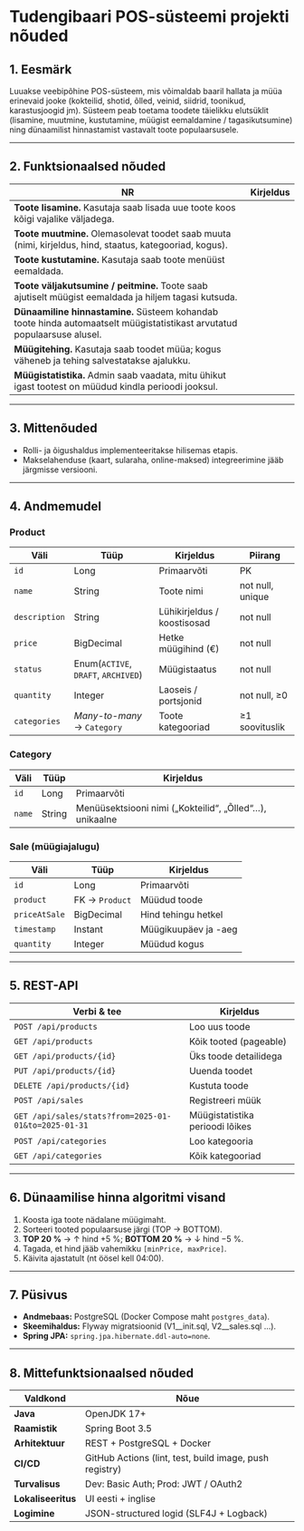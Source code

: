 # Tudengibaari POS-süsteemi projekti nõuded

## 1. Eesmärk
Luuakse veebipõhine POS-süsteem, mis võimaldab baaril hallata ja müüa erinevaid jooke (kokteilid, shotid, õlled, veinid, siidrid, toonikud, karastusjoogid jm). Süsteem peab toetama toodete täielikku elutsüklit (lisamine, muutmine, kustutamine, müügist eemaldamine / tagasikutsumine) ning dünaamilist hinnastamist vastavalt toote populaarsusele.

---

## 2. Funktsionaalsed nõuded

| NR | Kirjeldus |
|----|-----------|
 **Toote lisamine.** Kasutaja saab lisada uue toote koos kõigi vajalike väljadega. |
 **Toote muutmine.** Olemasolevat toodet saab muuta (nimi, kirjeldus, hind, staatus, kategooriad, kogus). |
 **Toote kustutamine.** Kasutaja saab toote menüüst eemaldada. |
 **Toote väljakutsumine / peitmine.** Toote saab ajutiselt müügist eemaldada ja hiljem tagasi kutsuda. |
 **Dünaamiline hinnastamine.** Süsteem kohandab toote hinda automaatselt müügistatistikast arvutatud populaarsuse alusel. |
 **Müügitehing.** Kasutaja saab toodet müüa; kogus väheneb ja tehing salvestatakse ajalukku. |
 **Müügistatistika.** Admin saab vaadata, mitu ühikut igast tootest on müüdud kindla perioodi jooksul. |

---

## 3. Mittenõuded
* Rolli- ja õigushaldus implementeeritakse hilisemas etapis.
* Makselahenduse (kaart, sularaha, online-maksed) integreerimine jääb järgmisse versiooni.

---

## 4. Andmemudel

### Product

| Väli | Tüüp | Kirjeldus | Piirang |
|------|------|-----------|---------|
| `id` | Long | Primaarvõti | PK |
| `name` | String | Toote nimi | not null, unique |
| `description` | String | Lühikirjeldus / koostisosad | not null |
| `price` | BigDecimal | Hetke müügihind (€) | not null |
| `status` | Enum(`ACTIVE`, `DRAFT`, `ARCHIVED`) | Müügistaatus | not null |
| `quantity` | Integer | Laoseis / portsjonid | not null, ≥0 |
| `categories` | *Many-to-many* → `Category` | Toote kategooriad | ≥1 soovituslik |

### Category

| Väli | Tüüp | Kirjeldus |
|------|------|-----------|
| `id` | Long | Primaarvõti |
| `name` | String | Menüüsektsiooni nimi („Kokteilid“, „Õlled“…), unikaalne |

### Sale (müügiajalugu)

| Väli | Tüüp | Kirjeldus |
|------|------|-----------|
| `id` | Long | Primaarvõti |
| `product` | FK → `Product` | Müüdud toode |
| `priceAtSale` | BigDecimal | Hind tehingu hetkel |
| `timestamp` | Instant | Müügikuupäev ja -aeg |
| `quantity` | Integer | Müüdud kogus |

---

## 5. REST-API

| Verbi & tee | Kirjeldus |
|-------------|-----------|
| `POST /api/products` | Loo uus toode |
| `GET /api/products` | Kõik tooted (pageable) |
| `GET /api/products/{id}` | Üks toode detailidega |
| `PUT /api/products/{id}` | Uuenda toodet |
| `DELETE /api/products/{id}` | Kustuta toode |
| `POST /api/sales` | Registreeri müük |
| `GET /api/sales/stats?from=2025-01-01&to=2025-01-31` | Müügistatistika perioodi lõikes |
| `POST /api/categories` | Loo kategooria |
| `GET /api/categories` | Kõik kategooriad |

---

## 6. Dünaamilise hinna algoritmi visand

1. Koosta iga toote nädalane müügimaht.
2. Sorteeri tooted populaarsuse järgi (TOP → BOTTOM).
3. **TOP 20 %** → ↑ hind +5 %; **BOTTOM 20 %** → ↓ hind −5 %.
4. Tagada, et hind jääb vahemikku `[minPrice, maxPrice]`.
5. Käivita ajastatult (nt öösel kell 04:00).

---

## 7. Püsivus

* **Andmebaas:** PostgreSQL (Docker Compose maht `postgres_data`).
* **Skeemihaldus:** Flyway migratsioonid (V1__init.sql, V2__sales.sql …).
* **Spring JPA:** `spring.jpa.hibernate.ddl-auto=none`.

---

## 8. Mittefunktsionaalsed nõuded

| Valdkond | Nõue |
|----------|------|
| **Java** | OpenJDK 17+ |
| **Raamistik** | Spring Boot 3.5 |
| **Arhitektuur** | REST + PostgreSQL + Docker |
| **CI/CD** | GitHub Actions (lint, test, build image, push registry) |
| **Turvalisus** | Dev: Basic Auth; Prod: JWT / OAuth2 |
| **Lokaliseeritus** | UI eesti + inglise |
| **Logimine** | JSON-structured logid (SLF4J + Logback) |



